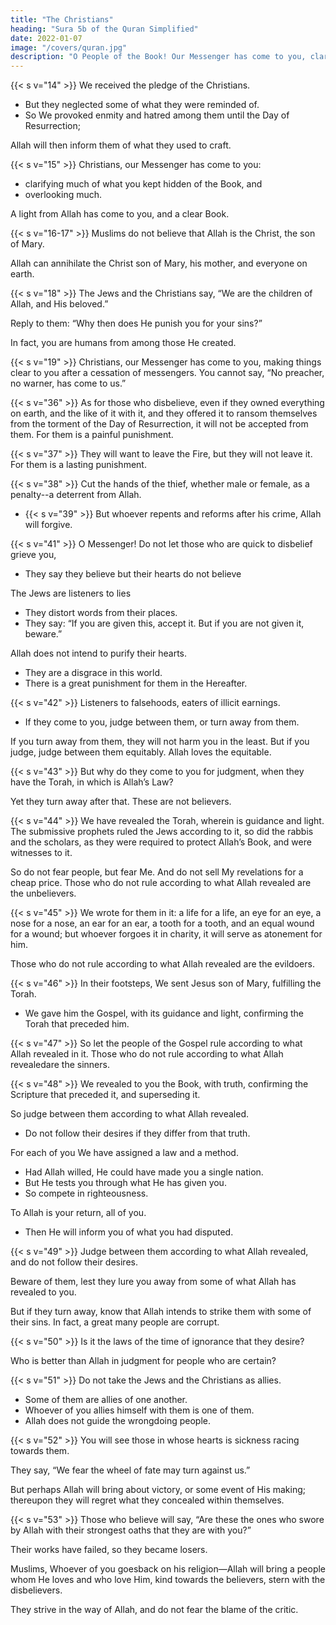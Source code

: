 ```yaml
---
title: "The Christians"
heading: "Sura 5b of the Quran Simplified"
date: 2022-01-07
image: "/covers/quran.jpg"
description: "O People of the Book! Our Messenger has come to you, clarifying for you much of what you kept hidden of the Book, and overlooking much. A light from Allah has come to you, and a clear Book."
---
```



{{< s v="14" >}} We received the pledge of the Christians. 
- But they neglected some of what they were reminded of.
- So We provoked enmity and hatred among them until the Day of Resurrection; 

Allah will then inform them of what they used to craft.

{{< s v="15" >}} Christians, our Messenger has come to you:
- clarifying much of what you kept hidden of the Book, and
- overlooking much. 

A light from Allah has come to you, and a clear Book.

<!-- {{< s v="16" >}} Allah guides with it whoever follows His approval to the ways of peace.
- He brings them out of darkness into light, by His permission
- He guides them in a straight path. -->

{{< s v="16-17" >}} Muslims do not believe that Allah is the Christ, the son of Mary.

Allah can annihilate the Christ son of Mary, his mother, and everyone on earth.

<!-- To Allah belongs the sovereignty of the heavens and the earth and what is between them. He creates whatever He wills, and Allah has power over everything. -->

{{< s v="18" >}} The Jews and the Christians say, “We are the children of Allah, and His beloved.” 

Reply to them: “Why then does He punish you for your sins?” 

In fact, you are humans from among those He created. 

<!-- He forgives whom He wills, and He punishes whom He wills. To Allah
belongs the dominion of the heavens and the
earth and what lies between them, and to
Him is the return. -->


{{< s v="19" >}} Christians, our Messenger has come to you, making things clear to you after a cessation of messengers. You cannot say, “No preacher, no warner, has come to us.” 

<!-- In fact, a preacher has come to you, and a warner --> <!-- and Allah is Capable of
everything. -->

{{< s v="20-21" >}} Moses said to his people:

{{< l a="Moses" >}}
Remember Allah’s blessings upon you when He:
- placed prophets among you,
- made you kings, and 
- gave you what He never gave any other people.

Enter the Holy Land which Allah has assigned for you. Do not turn back, lest you return as losers.
{{< /l >}}

{{< r a="Jews" >}}
Moses, there are tyrannical people in it. We will not enter it until they leave.
{{< /r >}}


{{< s v="23" >}}  Two men of those who feared, but whom Allah had blessed, said, “Go at them by the gate; and when you have entered it, you will prevail. And put your trust in Allah, if you are believers.”

{{< s v="24-26" >}}  They said, “O Moses, we will not enter it, ever, as long as they are in it. So go ahead, you and your Lord, and fight. We are staying right here.”

{{< l a="Moses" >}}
My Lord! I have control only over myself and my brother. So please separate between us and between the wicked people.
{{< /l >}}

{{< r a="Allah" >}}
It is forbidden for them for 40 years. They will wander aimlessly in the land. So do not grieve over the defiant people.”
{{< /r >}}


## Cain and Abel

{{< s v="27-2" >}} Tell them the true story of Adam's two sons Cain and Abel.

Both made an offering. But only Abel's was accepted. Abel said:

{{< r a="Abel" >}}
I will kill you Cain, because Allah accepts only from the righteous.
{{< /r >}}

{{< l a="Cain" >}} 
If you try to kill me, I will not try to kill you, for I fear Allah. I would rather you bear my sin and your sin, and you become among the inmates of the Fire.
{{< /l >}} 

{{< s v="30" >}} Then Cain's soul prompted him to kill his brother, so he killed him and became one of the losers.

Then Allah sent a raven digging the ground, to show him how to cover his brother's corpse. He said:

{{< l a="Cain" >}} 
Woe to me! I was unable to be like this raven and bury my brother's corpse.
{{< /l >}} 

So he became full of regrets.

{{< s v="32" >}} Because of that, We ordained for Jews that whoever kills a person unless it is for murder or corruption, it is as if he killed all of mankind. Whoever saves it, saves all of mankind. 

Our messengers came to them with clarifications. But even after that, many of them continue to commit excesses in the land.

{{< s v="33" >}}  The punishment for those who fight Allah and His Messenger, and strive to spread corruption on earth, is that they will be:
- killed
- crucified
- have their hands and feet cut off on opposite sides, or
- be banished from the land.

That is to disgrace them in this life. In the Hereafter, they will have a terrible punishment {{< s v="34" >}} except for those who repent before you apprehend them.

<!-- {{< s v="35" >}} Be conscious of Allah, and seek the means of approach to Him, and strive in His cause, so that you may succeed. -->

{{< s v="36" >}} As for those who disbelieve, even if they owned everything on earth, and the like of it with it, and they offered it to ransom themselves from the torment of the Day of Resurrection, it will not be accepted from them. For them is a painful punishment.

{{< s v="37" >}} They will want to leave the Fire, but they will not leave it. For them is a lasting punishment.

{{< s v="38" >}} Cut the hands of the thief, whether male or female, as a penalty--a deterrent from Allah. 
- {{< s v="39" >}} But whoever repents and reforms after his crime, Allah will forgive. 

<!-- {{< s v="40" >}} Do you not know that to Allah belongs the kingdom of the heavens and the earth? He  -->

{{< s v="41" >}} O Messenger! Do not let those who are quick to disbelief grieve you, 
- They say they believe but their hearts do not believe

The Jews are listeners to lies<!-- , listeners to other people who did not come to you.  -->
- They distort words from their places.
- They say: “If you are given this, accept it. But if you are not given it, beware.” 

<!-- Whomever Allah has willed to divert, you have nothing for him from Allah.  -->

Allah does not intend to purify their hearts.
- They are a disgrace in this world.
- There is a great punishment for them in the Hereafter.


{{< s v="42" >}} Listeners to falsehoods, eaters of illicit earnings. 
- If they come to you, judge between them, or turn away from them. 

If you turn away from them, they will not harm you in the least. But if you judge, judge between
them equitably. Allah loves the equitable. 

{{< s v="43" >}} But why do they come to you for judgment, when they have the Torah, in which is Allah’s Law? 

Yet they turn away after that. These are not believers.


{{< s v="44" >}} We have revealed the Torah, wherein is guidance and light. The submissive prophets
ruled the Jews according to it, so did the rabbis and the scholars, as they were required to protect Allah’s Book, and were witnesses to it.

So do not fear people, but fear Me. And do not sell My revelations for a cheap price.
Those who do not rule according to what Allah revealed are the unbelievers.

{{< s v="45" >}} We wrote for them in it: a life for a life, an eye for an eye, a nose for a nose, an ear for
an ear, a tooth for a tooth, and an equal wound for a wound; but whoever forgoes it in charity, it will serve as atonement for him.

Those who do not rule according to what Allah revealed are the evildoers.

{{< s v="46" >}} In their footsteps, We sent Jesus son of Mary, fulfilling the Torah.
- We gave him the Gospel, with its guidance and light, confirming the Torah that preceded him. 


{{< s v="47" >}} So let the people of the Gospel rule according to what Allah revealed in it. Those who do not rule according to what Allah revealedare the sinners.

{{< s v="48" >}}  We revealed to you the Book, with truth, confirming the Scripture that preceded it, and superseding it. 

So judge between them according to what Allah revealed. 
- Do not follow their desires if they differ from that truth. 

For each of you We have assigned a law and a method. 
- Had Allah willed, He could have made you a single nation.
- But He tests you through what He has given you. 
- So compete in righteousness. 

To Allah is your return, all of you. 
- Then He will inform you of what you had disputed.


{{< s v="49" >}} Judge between them according to what Allah revealed, and do not follow their desires. 

Beware of them, lest they lure you away from some of what Allah has revealed to you. 

But if they turn away, know that Allah intends to strike them with some of their sins. In fact, a great many people are
corrupt. 

{{< s v="50" >}} Is it the laws of the time of ignorance that they desire? 

Who is better than Allah in judgment for people who are certain?


{{< s v="51" >}} Do not take the Jews and the Christians as allies.
- Some of them are allies of one another. 
- Whoever of you allies himself with them is one of them. 
- Allah does not guide the wrongdoing people.


{{< s v="52" >}} You will see those in whose hearts is sickness racing towards them. 

They say, “We fear the wheel of fate may turn against us.” 

But perhaps Allah will bring about victory, or some event of His making; thereupon they will regret what they concealed within themselves.

{{< s v="53" >}} Those who believe will say, “Are these the ones who swore by Allah with their strongest
oaths that they are with you?” 

Their works have failed, so they became losers. 

<!-- punishes whom He wills, and He forgives whom He wills. And Allah is Capable of everything. -->

Muslims,  Whoever of you goesback on his religion—Allah will bring a people whom He loves and who love Him, kind towards the believers, stern with the disbelievers. 

They strive in the way of Allah, and do not fear the blame of the critic. 
<!-- That is the grace of Allah; He bestows it upon whomever He wills.  -->


